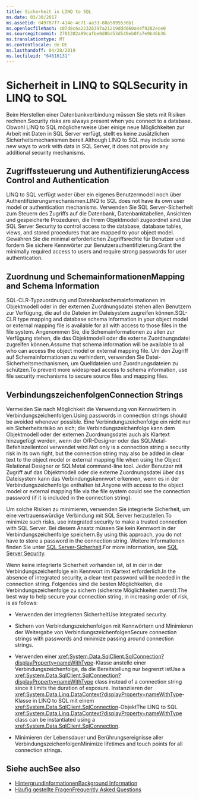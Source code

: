 ```yaml
---
title: Sicherheit in LINQ to SQL
ms.date: 03/30/2017
ms.assetid: d49787f7-414e-4c71-aa33-80a5895536b1
ms.openlocfilehash: c07d8c6a22326397a21219ddd660a44f9282ece0
ms.sourcegitcommit: 2701302a99cafbe0d86d53d540eb0fa7e9b46b36
ms.translationtype: MT
ms.contentlocale: de-DE
ms.lasthandoff: 04/28/2019
ms.locfileid: "64616131"
---
```

# <a name="security-in-linq-to-sql"></a><span data-ttu-id="8e54f-102">Sicherheit in LINQ to SQL</span><span class="sxs-lookup"><span data-stu-id="8e54f-102">Security in LINQ to SQL</span></span>
<span data-ttu-id="8e54f-103">Beim Herstellen einer Datenbankverbindung müssen Sie stets mit Risiken rechnen.</span><span class="sxs-lookup"><span data-stu-id="8e54f-103">Security risks are always present when you connect to a database.</span></span> <span data-ttu-id="8e54f-104">Obwohl LINQ to SQL möglicherweise über einige neue Möglichkeiten zur Arbeit mit Daten in SQL Server verfügt, stellt es keine zusätzlichen Sicherheitsmechanismen bereit.</span><span class="sxs-lookup"><span data-stu-id="8e54f-104">Although LINQ to SQL may include some new ways to work with data in SQL Server, it does not provide any additional security mechanisms.</span></span>  
  
## <a name="access-control-and-authentication"></a><span data-ttu-id="8e54f-105">Zugriffssteuerung und Authentifizierung</span><span class="sxs-lookup"><span data-stu-id="8e54f-105">Access Control and Authentication</span></span>  
 <span data-ttu-id="8e54f-106">LINQ to SQL verfügt weder über ein eigenes Benutzermodell noch über Authentifizierungsmechanismen.</span><span class="sxs-lookup"><span data-stu-id="8e54f-106">LINQ to SQL does not have its own user model or authentication mechanisms.</span></span> <span data-ttu-id="8e54f-107">Verwenden Sie SQL Server-Sicherheit zum Steuern des Zugriffs auf die Datenbank, Datenbanktabellen, Ansichten und gespeicherte Prozeduren, die Ihrem Objektmodell zugeordnet sind.</span><span class="sxs-lookup"><span data-stu-id="8e54f-107">Use SQL Server Security to control access to the database, database tables, views, and stored procedures that are mapped to your object model.</span></span> <span data-ttu-id="8e54f-108">Gewähren Sie die minimal erforderlichen Zugriffsrechte für Benutzer und fordern Sie sichere Kennwörter zur Benutzerauthentifizierung.</span><span class="sxs-lookup"><span data-stu-id="8e54f-108">Grant the minimally required access to users and require strong passwords for user authentication.</span></span>  
  
## <a name="mapping-and-schema-information"></a><span data-ttu-id="8e54f-109">Zuordnung und Schemainformationen</span><span class="sxs-lookup"><span data-stu-id="8e54f-109">Mapping and Schema Information</span></span>  
 <span data-ttu-id="8e54f-110">SQL-CLR-Typzuordnung und Datenbankschemainformationen im Objektmodell oder in der externen Zuordnungsdatei stehen allen Benutzern zur Verfügung, die auf die Dateien im Dateisystem zugreifen können.</span><span class="sxs-lookup"><span data-stu-id="8e54f-110">SQL-CLR type mapping and database schema information in your object model or external mapping file is available for all with access to those files in the file system.</span></span> <span data-ttu-id="8e54f-111">Angenommen Sie, die Schemainformationen zu allen zur Verfügung stehen, die das Objektmodell oder die externe Zuordnungsdatei zugreifen können.</span><span class="sxs-lookup"><span data-stu-id="8e54f-111">Assume that schema information will be available to all who can access the object model or external mapping file.</span></span> <span data-ttu-id="8e54f-112">Um den Zugriff auf Schemainformationen zu verhindern, verwenden Sie Datei-Sicherheitsmechanismen, um Quelldateien und Zuordnungsdateien zu schützen.</span><span class="sxs-lookup"><span data-stu-id="8e54f-112">To prevent more widespread access to schema information, use file security mechanisms to secure source files and mapping files.</span></span>  
  
## <a name="connection-strings"></a><span data-ttu-id="8e54f-113">Verbindungszeichenfolgen</span><span class="sxs-lookup"><span data-stu-id="8e54f-113">Connection Strings</span></span>  
 <span data-ttu-id="8e54f-114">Vermeiden Sie nach Möglichkeit die Verwendung von Kennwörtern in Verbindungszeichenfolgen.</span><span class="sxs-lookup"><span data-stu-id="8e54f-114">Using passwords in connection strings should be avoided whenever possible.</span></span> <span data-ttu-id="8e54f-115">Eine Verbindungszeichenfolge ein nicht nur ein Sicherheitsrisiko an sich; die Verbindungszeichenfolge kann dem Objektmodell oder der externen Zuordnungsdatei auch als Klartext hinzugefügt werden, wenn der O/R-Designer oder das SQLMetal-Befehlszeilentool verwendet wird.</span><span class="sxs-lookup"><span data-stu-id="8e54f-115">Not only is a connection string a security risk in its own right, but the connection string may also be added in clear text to the object model or external mapping file when using the Object Relational Designer or SQLMetal command-line tool.</span></span> <span data-ttu-id="8e54f-116">Jeder Benutzer mit Zugriff auf das Objektmodell oder die externe Zuordnungsdatei über das Dateisystem kann das Verbindungskennwort erkennen, wenn es in der Verbindungszeichenfolge enthalten ist.</span><span class="sxs-lookup"><span data-stu-id="8e54f-116">Anyone with access to the object model or external mapping file via the file system could see the connection password (if it is included in the connection string).</span></span>  
  
 <span data-ttu-id="8e54f-117">Um solche Risiken zu minimieren, verwenden Sie integrierte Sicherheit, um eine vertrauenswürdige Verbindung mit SQL Server herzustellen.</span><span class="sxs-lookup"><span data-stu-id="8e54f-117">To minimize such risks, use integrated security to make a trusted connection with SQL Server.</span></span> <span data-ttu-id="8e54f-118">Bei diesem Ansatz müssen Sie kein Kennwort in der Verbindungszeichenfolge speichern.</span><span class="sxs-lookup"><span data-stu-id="8e54f-118">By using this approach, you do not have to store a password in the connection string.</span></span> <span data-ttu-id="8e54f-119">Weitere Informationen finden Sie unter [SQL Server-Sicherheit](../../../../../../docs/framework/data/adonet/sql/sql-server-security.md).</span><span class="sxs-lookup"><span data-stu-id="8e54f-119">For more information, see [SQL Server Security](../../../../../../docs/framework/data/adonet/sql/sql-server-security.md).</span></span>  
  
 <span data-ttu-id="8e54f-120">Wenn keine integrierte Sicherheit vorhanden ist, ist in der in der Verbindungszeichenfolge ein Kennwort im Klartext erforderlich.</span><span class="sxs-lookup"><span data-stu-id="8e54f-120">In the absence of integrated security, a clear-text password will be needed in the connection string.</span></span> <span data-ttu-id="8e54f-121">Folgendes sind die besten Möglichkeiten, die Verbindungszeichenfolge zu sichern (sicherste Möglichkeiten zuerst):</span><span class="sxs-lookup"><span data-stu-id="8e54f-121">The best way to help secure your connection string, in increasing order of risk, is as follows:</span></span>  
  
- <span data-ttu-id="8e54f-122">Verwenden der integrierten Sicherheit</span><span class="sxs-lookup"><span data-stu-id="8e54f-122">Use integrated security.</span></span>  
  
- <span data-ttu-id="8e54f-123">Sichern von Verbindungszeichenfolgen mit Kennwörtern und Minimieren der Weitergabe von Verbindungszeichenfolgen</span><span class="sxs-lookup"><span data-stu-id="8e54f-123">Secure connection strings with passwords and minimize passing around connection strings.</span></span>  
  
- <span data-ttu-id="8e54f-124">Verwenden einer <xref:System.Data.SqlClient.SqlConnection?displayProperty=nameWithType>-Klasse anstelle einer Verbindungszeichenfolge, da die Bereitstellung nur begrenzt ist</span><span class="sxs-lookup"><span data-stu-id="8e54f-124">Use a <xref:System.Data.SqlClient.SqlConnection?displayProperty=nameWithType> class instead of a connection string since it limits the duration of exposure.</span></span> <span data-ttu-id="8e54f-125">Instanziieren der <xref:System.Data.Linq.DataContext?displayProperty=nameWithType>-Klasse in LINQ to SQL mit einem <xref:System.Data.SqlClient.SqlConnection>-Objekt</span><span class="sxs-lookup"><span data-stu-id="8e54f-125">The LINQ to SQL <xref:System.Data.Linq.DataContext?displayProperty=nameWithType> class can be instantiated using a <xref:System.Data.SqlClient.SqlConnection>.</span></span>  
  
- <span data-ttu-id="8e54f-126">Minimieren der Lebensdauer und Berührungsereignisse aller Verbindungszeichenfolgen</span><span class="sxs-lookup"><span data-stu-id="8e54f-126">Minimize lifetimes and touch points for all connection strings.</span></span>  
  
## <a name="see-also"></a><span data-ttu-id="8e54f-127">Siehe auch</span><span class="sxs-lookup"><span data-stu-id="8e54f-127">See also</span></span>

- [<span data-ttu-id="8e54f-128">Hintergrundinformationen</span><span class="sxs-lookup"><span data-stu-id="8e54f-128">Background Information</span></span>](../../../../../../docs/framework/data/adonet/sql/linq/background-information.md)
- [<span data-ttu-id="8e54f-129">Häufig gestellte Fragen</span><span class="sxs-lookup"><span data-stu-id="8e54f-129">Frequently Asked Questions</span></span>](../../../../../../docs/framework/data/adonet/sql/linq/frequently-asked-questions.md)
